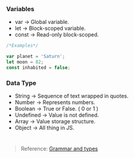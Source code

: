 ### Variables
- var → Global variable.
- let → Block-scoped variable.
- const → Read-only block-scoped.

```jsx
/*Examples*/

var planet = 'Saturn';
let moon = 82;
const inhabited = false;
```

### Data Type
- String → Sequence of text wrapped in quotes.
- Number → Represents numbers.
- Boolean → True or False. ( 0 or 1 )
- Undefined → Value is not defined.
- Array → Value storage structure.
- Object → All thing in JS.

#
> Reference: [Grammar and types](https://developer.mozilla.org/en-US/docs/Web/JavaScript/Guide/Grammar_and_types#basics)

